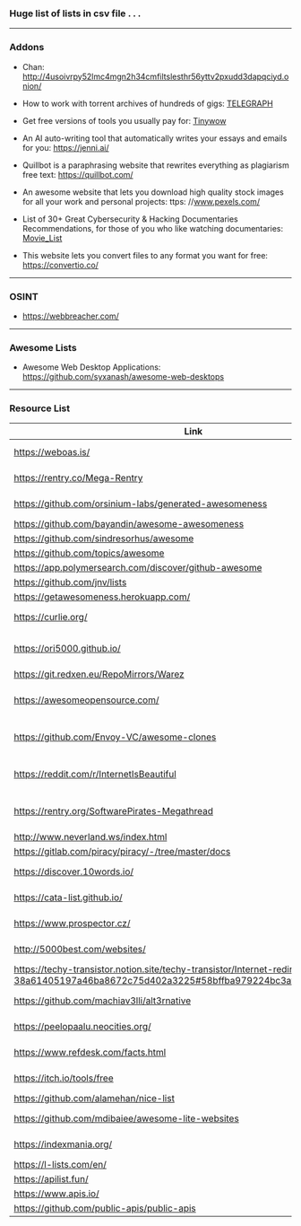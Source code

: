 
### Huge list of lists in csv file . . . 

* * *

### Addons

* Chan: http://4usoivrpy52lmc4mgn2h34cmfiltslesthr56yttv2pxudd3dapqciyd.onion/

* How to work with torrent archives of hundreds of gigs: [TELEGRAPH](https://telegra.ph/How-to-work-with-torrent-archives-of-hundreds-of-gigabytes-if-your-computer-is-too-weak-for-it-02-22)
* Get free versions of tools you usually pay for: [Tinywow](https://tinywow.com/)
* An AI auto-writing tool that automatically writes your essays and emails for you: https://jenni.ai/
* Quillbot is a paraphrasing website that rewrites everything as plagiarism free text: https://quillbot.com/
* An awesome website that lets you download high quality stock images for all your work and personal projects: ttps: //www.pexels.com/
* List of  30+ Great Cybersecurity & Hacking Documentaries Recommendations, for those of you who like watching documentaries: [Movie_List](https://github.com/Nickyie/Cybersecurity-Resources/blob/main/Cybersecurity%20&%20Hacking%20Documentaries/Cybersec%20&%20Hacking%20Documentaries.md)
* This website lets you convert files to any format you want for free: https://convertio.co/

* * * 

### OSINT

* https://webbreacher.com/

* * *

### Awesome Lists

* Awesome Web Desktop Applications: https://github.com/syxanash/awesome-web-desktops

* * *

### Resource List

|Link| Description |
| ------ | ------ |
|https://weboas.is/ | Startpage / Site Index |
|https://rentry.co/Mega-Rentry | Useful Rentry Index |
|https://github.com/orsinium-labs/generated-awesomeness | Autogenerated List Index |
|https://github.com/bayandin/awesome-awesomeness | List Index |
|https://github.com/sindresorhus/awesome| List Index |
|https://github.com/topics/awesome | List Index | 
|https://app.polymersearch.com/discover/github-awesome | List Index | 
|https://github.com/jnv/lists | List Index |
|https://getawesomeness.herokuapp.com/ | List Index |
|https://curlie.org/ | Topic Directory |
|https://ori5000.github.io/ | Software & Games Megathread |
|https://git.redxen.eu/RepoMirrors/Warez | Piracy Index |
|https://awesomeopensource.com/ | Open Source Software Indexes |
|https://github.com/Envoy-VC/awesome-clones | Open Source Clones of Popular Sites |
|https://reddit.com/r/InternetIsBeautiful | Helpful / Fun Sites Subreddit |
|https://rentry.org/SoftwarePirates-Megathread | Software Piracy Megathread |
|http://www.neverland.ws/index.html | Piracy Index |
|https://gitlab.com/piracy/piracy/-/tree/master/docs | Piracy Index |
|https://discover.10words.io/ | App / Tool Discovery |
|https://cata-list.github.io/ | Site / Tool Index |
|https://www.prospector.cz/ | Site / Tool Index |
|http://5000best.com/websites/ | Site / Tool Index |
|https://techy-transistor.notion.site/techy-transistor/Internet-redirections-38a61405197a46ba8672c75d402a3225#58bffba979224bc3af93f0b1b8838806 | Site / Tool Index |
|https://github.com/machiav3lli/alt3rnative | Site / Tool Index |
|https://peelopaalu.neocities.org/ | Site / Tool Index |
|https://www.refdesk.com/facts.html | Site / Tool Index |
|https://itch.io/tools/free | Site / Tool Index |
|https://github.com/alamehan/nice-list | Site Index |
|https://github.com/mdibaiee/awesome-lite-websites | Lightweight Site Index |
|https://indexmania.org/ | Link Search Index |
|https://l-lists.com/en/ | List Index |
|https://apilist.fun/ | API index |
|https://www.apis.io/ | API index |
|https://github.com/public-apis/public-apis | API index |

